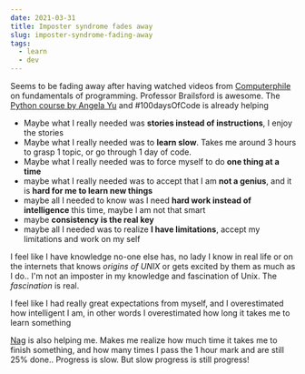 ```yaml
---
date: 2021-03-31
title: Imposter syndrome fades away
slug: imposter-syndrome-fading-away
tags:
  - learn
  - dev
---
```


Seems to be fading away after having watched videos from [Computerphile](https://www.youtube.com/channel/UC9-y-6csu5WGm29I7JiwpnA) on fundamentals of programming. Professor Brailsford is awesome. The [Python course by Angela Yu](https://www.udemy.com/course/100-days-of-code/) and #100daysOfCode is already helping

- Maybe what I really needed was **stories instead of instructions**, I enjoy the stories
- Maybe what I really needed was to **learn slow**. Takes me around 3 hours to grasp 1 topic, or go through 1 day of code.
- Maybe what I really needed was to force myself to do **one thing at a time**
- maybe what I really needed was to accept that I am **not a genius**, and it is **hard for me to learn new things**
- maybe all I needed to know was I need **hard work instead of intelligence** this time, maybe I am not that smart
- maybe **consistency is the real key**
- maybe all I needed was to realize **I have limitations**, accept my limitations and work on my self

I feel like I have knowledge no-one else has, no lady I know in real life or on the internets that knows _origins of UNIX_ or gets excited by them as much as I do.. I'm not an imposter in my knowledge and fascination of Unix. The _fascination_ is real.

I feel like I had really great expectations from myself, and I overestimated how intelligent I am, in other words I overestimated how long it takes me to learn something

[Nag](https://apps.apple.com/us/app/nag/id412155298?mt=12) is also helping me. Makes me realize how much time it takes me to finish something, and how many times I pass the 1 hour mark and are still 25% done.. Progress is slow. But slow progress is still progress!